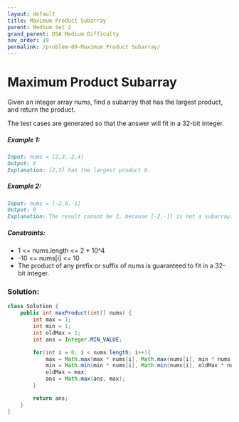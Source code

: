 ```yaml
---
layout: default
title: Maximum Product Subarray
parent: Medium Set 2
grand_parent: DSA Medium Difficulty
nav_order: 19
permalink: /problem-69-Maximum Product Subarray/
---
```

# Maximum Product Subarray
Given an integer array nums, find a subarray that has the largest product, and return the product.

The test cases are generated so that the answer will fit in a 32-bit integer.

##### Example 1:
```markdown
Input: nums = [2,3,-2,4]
Output: 6
Explanation: [2,3] has the largest product 6.
```
##### Example 2:
```markdown
Input: nums = [-2,0,-1]
Output: 0
Explanation: The result cannot be 2, because [-2,-1] is not a subarray.
```
##### Constraints:
* 1 <= nums.length <= 2 * 10^4
* -10 <= nums[i] <= 10
* The product of any prefix or suffix of nums is guaranteed to fit in a 32-bit integer.

### Solution:
```java
class Solution {
    public int maxProduct(int[] nums) {
        int max = 1;
        int min = 1;
        int oldMax = 1;
        int ans = Integer.MIN_VALUE;

        for(int i = 0; i < nums.length; i++){
            max = Math.max(max * nums[i], Math.max(nums[i], min * nums[i]));
            min = Math.min(min * nums[i], Math.min(nums[i], oldMax * nums[i]));
            oldMax = max;
            ans = Math.max(ans, max);
        }

        return ans;
    }
}
```